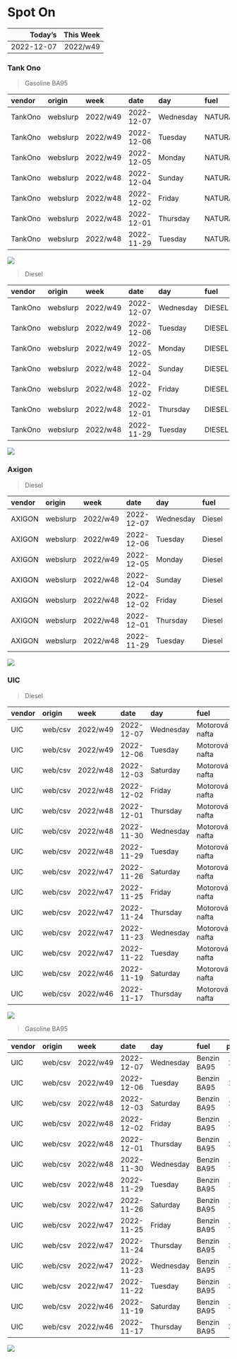 Spot On
================

|    Today’s | This Week |
|-----------:|----------:|
| 2022-12-07 |  2022/w49 |

### Tank Ono

> Gasoline BA95

| vendor  | origin   | week     | date       | day       | fuel      | price | PriceVAT |
|:--------|:---------|:---------|:-----------|:----------|:----------|------:|---------:|
| TankOno | webslurp | 2022/w49 | 2022-12-07 | Wednesday | NATURAL95 | 29.67 |     35.9 |
| TankOno | webslurp | 2022/w49 | 2022-12-06 | Tuesday   | NATURAL95 | 29.67 |     35.9 |
| TankOno | webslurp | 2022/w49 | 2022-12-05 | Monday    | NATURAL95 | 29.67 |     35.9 |
| TankOno | webslurp | 2022/w48 | 2022-12-04 | Sunday    | NATURAL95 | 29.67 |     35.9 |
| TankOno | webslurp | 2022/w48 | 2022-12-02 | Friday    | NATURAL95 | 29.67 |     35.9 |
| TankOno | webslurp | 2022/w48 | 2022-12-01 | Thursday  | NATURAL95 | 29.67 |     35.9 |
| TankOno | webslurp | 2022/w48 | 2022-11-29 | Tuesday   | NATURAL95 | 31.32 |     37.9 |

<img src="SpotOn_files/figure-gfm/tono-ba95-1.png" style="display: block; margin: auto auto auto 0;" />

> Diesel

| vendor  | origin   | week     | date       | day       | fuel   | price | PriceVAT |
|:--------|:---------|:---------|:-----------|:----------|:-------|------:|---------:|
| TankOno | webslurp | 2022/w49 | 2022-12-07 | Wednesday | DIESEL | 31.32 |     37.9 |
| TankOno | webslurp | 2022/w49 | 2022-12-06 | Tuesday   | DIESEL | 31.32 |     37.9 |
| TankOno | webslurp | 2022/w49 | 2022-12-05 | Monday    | DIESEL | 31.32 |     37.9 |
| TankOno | webslurp | 2022/w48 | 2022-12-04 | Sunday    | DIESEL | 31.32 |     37.9 |
| TankOno | webslurp | 2022/w48 | 2022-12-02 | Friday    | DIESEL | 31.32 |     37.9 |
| TankOno | webslurp | 2022/w48 | 2022-12-01 | Thursday  | DIESEL | 31.32 |     37.9 |
| TankOno | webslurp | 2022/w48 | 2022-11-29 | Tuesday   | DIESEL | 32.15 |     38.9 |

<img src="SpotOn_files/figure-gfm/tono-diesel-1.png" style="display: block; margin: auto auto auto 0;" />

### Axigon

> Diesel

| vendor | origin   | week     | date       | day       | fuel   | price | PriceVAT |
|:-------|:---------|:---------|:-----------|:----------|:-------|------:|---------:|
| AXIGON | webslurp | 2022/w49 | 2022-12-07 | Wednesday | Diesel |  32.1 |     38.8 |
| AXIGON | webslurp | 2022/w49 | 2022-12-06 | Tuesday   | Diesel |  32.1 |     38.8 |
| AXIGON | webslurp | 2022/w49 | 2022-12-05 | Monday    | Diesel |  32.6 |     39.5 |
| AXIGON | webslurp | 2022/w48 | 2022-12-04 | Sunday    | Diesel |  32.6 |     39.5 |
| AXIGON | webslurp | 2022/w48 | 2022-12-02 | Friday    | Diesel |  32.6 |     39.5 |
| AXIGON | webslurp | 2022/w48 | 2022-12-01 | Thursday  | Diesel |  32.6 |     39.5 |
| AXIGON | webslurp | 2022/w48 | 2022-11-29 | Tuesday   | Diesel |  32.6 |     39.5 |

<img src="SpotOn_files/figure-gfm/axigon-diesel-1.png" style="display: block; margin: auto auto auto 0;" />

### UIC

> Diesel

| vendor | origin  | week     | date       | day       | fuel           | price | priceVAT |
|:-------|:--------|:---------|:-----------|:----------|:---------------|------:|---------:|
| UIC    | web/csv | 2022/w49 | 2022-12-07 | Wednesday | Motorová nafta |  29.2 |     35.3 |
| UIC    | web/csv | 2022/w49 | 2022-12-06 | Tuesday   | Motorová nafta |  30.0 |     36.3 |
| UIC    | web/csv | 2022/w48 | 2022-12-03 | Saturday  | Motorová nafta |  30.3 |     36.7 |
| UIC    | web/csv | 2022/w48 | 2022-12-02 | Friday    | Motorová nafta |  30.6 |     37.0 |
| UIC    | web/csv | 2022/w48 | 2022-12-01 | Thursday  | Motorová nafta |  30.7 |     37.1 |
| UIC    | web/csv | 2022/w48 | 2022-11-30 | Wednesday | Motorová nafta |  30.4 |     36.8 |
| UIC    | web/csv | 2022/w48 | 2022-11-29 | Tuesday   | Motorová nafta |  30.5 |     36.9 |
| UIC    | web/csv | 2022/w47 | 2022-11-26 | Saturday  | Motorová nafta |  30.8 |     37.3 |
| UIC    | web/csv | 2022/w47 | 2022-11-25 | Friday    | Motorová nafta |  31.0 |     37.5 |
| UIC    | web/csv | 2022/w47 | 2022-11-24 | Thursday  | Motorová nafta |  31.2 |     37.8 |
| UIC    | web/csv | 2022/w47 | 2022-11-23 | Wednesday | Motorová nafta |  31.4 |     38.0 |
| UIC    | web/csv | 2022/w47 | 2022-11-22 | Tuesday   | Motorová nafta |  31.4 |     38.0 |
| UIC    | web/csv | 2022/w46 | 2022-11-19 | Saturday  | Motorová nafta |  31.4 |     38.0 |
| UIC    | web/csv | 2022/w46 | 2022-11-17 | Thursday  | Motorová nafta |  31.9 |     38.6 |

<img src="SpotOn_files/figure-gfm/uic-diesel-1.png" style="display: block; margin: auto auto auto 0;" />

> Gasoline BA95

| vendor | origin  | week     | date       | day       | fuel        | price | priceVAT |
|:-------|:--------|:---------|:-----------|:----------|:------------|------:|---------:|
| UIC    | web/csv | 2022/w49 | 2022-12-07 | Wednesday | Benzin BA95 |  28.4 |     34.4 |
| UIC    | web/csv | 2022/w49 | 2022-12-06 | Tuesday   | Benzin BA95 |  28.8 |     34.8 |
| UIC    | web/csv | 2022/w48 | 2022-12-03 | Saturday  | Benzin BA95 |  29.1 |     35.2 |
| UIC    | web/csv | 2022/w48 | 2022-12-02 | Friday    | Benzin BA95 |  29.2 |     35.3 |
| UIC    | web/csv | 2022/w48 | 2022-12-01 | Thursday  | Benzin BA95 |  29.4 |     35.6 |
| UIC    | web/csv | 2022/w48 | 2022-11-30 | Wednesday | Benzin BA95 |  29.0 |     35.1 |
| UIC    | web/csv | 2022/w48 | 2022-11-29 | Tuesday   | Benzin BA95 |  29.2 |     35.3 |
| UIC    | web/csv | 2022/w47 | 2022-11-26 | Saturday  | Benzin BA95 |  29.5 |     35.7 |
| UIC    | web/csv | 2022/w47 | 2022-11-25 | Friday    | Benzin BA95 |  29.8 |     36.1 |
| UIC    | web/csv | 2022/w47 | 2022-11-24 | Thursday  | Benzin BA95 |  30.0 |     36.3 |
| UIC    | web/csv | 2022/w47 | 2022-11-23 | Wednesday | Benzin BA95 |  30.2 |     36.5 |
| UIC    | web/csv | 2022/w47 | 2022-11-22 | Tuesday   | Benzin BA95 |  30.4 |     36.8 |
| UIC    | web/csv | 2022/w46 | 2022-11-19 | Saturday  | Benzin BA95 |  30.3 |     36.7 |
| UIC    | web/csv | 2022/w46 | 2022-11-17 | Thursday  | Benzin BA95 |  30.8 |     37.3 |

<img src="SpotOn_files/figure-gfm/uic-ba95-1.png" style="display: block; margin: auto auto auto 0;" />
